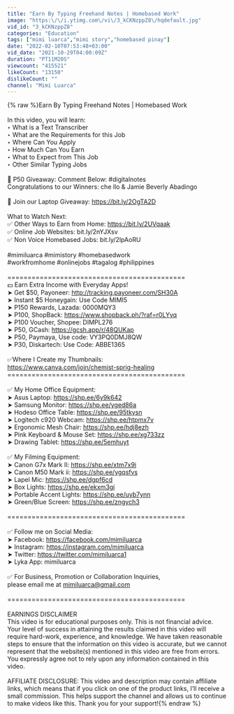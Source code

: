 ```yaml
---
title: "Earn By Typing Freehand Notes | Homebased Work"
image: "https:\/\/i.ytimg.com\/vi\/3_kCKNzppZ8\/hqdefault.jpg"
vid_id: "3_kCKNzppZ8"
categories: "Education"
tags: ["mimi luarca","mimi story","homebased pinay"]
date: "2022-02-10T07:53:48+03:00"
vid_date: "2021-10-29T04:00:09Z"
duration: "PT11M20S"
viewcount: "415521"
likeCount: "13150"
dislikeCount: ""
channel: "Mimi Luarca"
---
```

{% raw %}Earn By Typing Freehand Notes | Homebased Work<br /><br />In this video, you will learn: <br />‣ What is a Text Transcriber<br />‣ What are the Requirements for this Job<br />‣ Where Can You Apply<br />‣ How Much Can You Earn<br />‣ What to Expect from This Job<br />‣ Other Similar Typing Jobs<br /><br />🎁 P50 Giveaway: Comment Below: #digitalnotes <br />      Congratulations to our Winners: che llo &amp; Jamie Beverly Abadingo<br /><br />🎁 Join our Laptop Giveaway: <a rel="nofollow" target="blank" href="https://bit.ly/2OgTA2D">https://bit.ly/2OgTA2D</a><br /><br />What to Watch Next:<br />✅ Other Ways to Earn from Home: <a rel="nofollow" target="blank" href="https://bit.ly/2UVqaak">https://bit.ly/2UVqaak</a><br />✅ Online Job Websites: bit.ly/2nYJXsv<br />✅ Non Voice Homebased Jobs: bit.ly/2lpAoRU<br /><br />#mimiluarca #mimistory #homebasedwork<br />#workfromhome #onlinejobs #tagalog #philippines<br /><br />============================================<br />💵  Earn Extra Income with Everyday Apps!<br />➤ Get $50, Payoneer: <a rel="nofollow" target="blank" href="http://tracking.payoneer.com/SH30A">http://tracking.payoneer.com/SH30A</a><br />➤ Instant $5 Honeygain: Use Code MIMI5<br />➤ P150 Rewards, Lazada: 0000MQY3<br />➤ P100, ShopBack: <a rel="nofollow" target="blank" href="https://www.shopback.ph/?raf=r0LYvq">https://www.shopback.ph/?raf=r0LYvq</a><br />➤ P100 Voucher, Shopee: DIMPL276 <br />➤ P50, GCash: <a rel="nofollow" target="blank" href="https://gcsh.app/r/48QUKap">https://gcsh.app/r/48QUKap</a><br />➤ P50, Paymaya, Use code: VY3PQ0DMJ8QW<br />➤ P30, Diskartech: Use Code: ABBE1365<br /><br />✅Where I Create my Thumbnails:<br /><a rel="nofollow" target="blank" href="https://www.canva.com/join/chemist-sprig-healing">https://www.canva.com/join/chemist-sprig-healing</a><br />============================================<br /><br />✅ My Home Office Equipment: <br />➤ Asus Laptop: <a rel="nofollow" target="blank" href="https://shp.ee/6y9k642">https://shp.ee/6y9k642</a><br />➤ Samsung Monitor: <a rel="nofollow" target="blank" href="https://shp.ee/yged86a">https://shp.ee/yged86a</a><br />➤ Hodeso Office Table: <a rel="nofollow" target="blank" href="https://shp.ee/95tkysn">https://shp.ee/95tkysn</a><br />➤ Logitech c920 Webcam: <a rel="nofollow" target="blank" href="https://shp.ee/htpmx7v">https://shp.ee/htpmx7v</a><br />➤ Ergonomic Mesh Chair: <a rel="nofollow" target="blank" href="https://shp.ee/hdj8ezh">https://shp.ee/hdj8ezh</a><br />➤ Pink Keyboard &amp; Mouse Set: <a rel="nofollow" target="blank" href="https://shp.ee/xg733zz">https://shp.ee/xg733zz</a><br />➤ Drawing Tablet: <a rel="nofollow" target="blank" href="https://shp.ee/5emhuyt">https://shp.ee/5emhuyt</a><br /><br />✅ My Filming Equipment:<br />➤ Canon G7x Mark II: <a rel="nofollow" target="blank" href="https://shp.ee/xtm7x9i">https://shp.ee/xtm7x9i</a><br />➤ Canon M50 Mark ii: <a rel="nofollow" target="blank" href="https://shp.ee/ygqsfvs">https://shp.ee/ygqsfvs</a><br />➤ Lapel Mic: <a rel="nofollow" target="blank" href="https://shp.ee/dgpf6cd">https://shp.ee/dgpf6cd</a><br />➤ Box Lights: <a rel="nofollow" target="blank" href="https://shp.ee/ekxm3gi">https://shp.ee/ekxm3gi</a><br />➤ Portable Accent Lights: <a rel="nofollow" target="blank" href="https://shp.ee/uyb7ynn">https://shp.ee/uyb7ynn</a><br />➤ Green/Blue Screen: <a rel="nofollow" target="blank" href="https://shp.ee/zngych3">https://shp.ee/zngych3</a><br /><br />============================================<br /><br />✅ Follow me on Social Media:<br />➤ Facebook: <a rel="nofollow" target="blank" href="https://facebook.com/mimiluarca">https://facebook.com/mimiluarca</a><br />➤ Instagram: <a rel="nofollow" target="blank" href="https://instagram.com/mimiluarca">https://instagram.com/mimiluarca</a><br />➤ Twitter: <a rel="nofollow" target="blank" href="https://twitter.com/mimiluarca1">https://twitter.com/mimiluarca1</a><br />➤ Lyka App: mimiluarca<br /><br />✅ For Business, Promotion or Collaboration Inquiries, <br />please email me at mimiluarca@gmail.com<br /><br />============================================<br /><br />EARNINGS DISCLAIMER<br />This video is for educational purposes only. This is not financial advice. Your level of success in attaining the results claimed in this video will require hard-work, experience, and knowledge. We have taken reasonable steps to ensure that the information on this video is accurate, but we cannot represent that the website(s) mentioned in this video are free from errors. You expressly agree not to rely upon any information contained in this video.<br /><br />AFFILIATE DISCLOSURE: This video and description may contain affiliate links, which means that if you click on one of the product links, I’ll receive a small commission. This helps support the channel and allows us to continue to make videos like this. Thank you for your support!{% endraw %}
